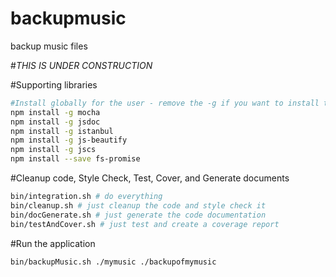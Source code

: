 # backupmusic
backup music files

#*THIS IS UNDER CONSTRUCTION*

#Supporting libraries
```bash
#Install globally for the user - remove the -g if you want to install these locally
npm install -g mocha
npm install -g jsdoc
npm install -g istanbul
npm install -g js-beautify
npm install -g jscs
npm install --save fs-promise
```

#Cleanup code, Style Check, Test, Cover, and Generate documents
```bash
bin/integration.sh # do everything
bin/cleanup.sh # just cleanup the code and style check it
bin/docGenerate.sh # just generate the code documentation
bin/testAndCover.sh # just test and create a coverage report
```

#Run the application
```bash
bin/backupMusic.sh ./mymusic ./backupofmymusic
```


